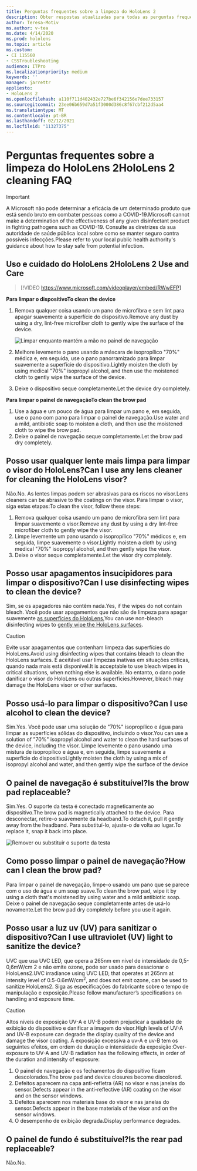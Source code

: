 ```yaml
---
title: Perguntas frequentes sobre a limpeza do HoloLens 2
description: Obter respostas atualizadas para todas as perguntas frequentes sobre limpeza e manutenção do dispositivo HoloLens 2.
author: Teresa-Motiv
ms.author: v-tea
ms.date: 4/14/2020
ms.prod: hololens
ms.topic: article
ms.custom:
- CI 115560
- CSSTroubleshooting
audience: ITPro
ms.localizationpriority: medium
keywords: ''
manager: jarrettr
appliesto:
- HoloLens 2
ms.openlocfilehash: a110f711d402432e727be6f342156e7dee733157
ms.sourcegitcommit: 23ee06b659d7a51f3000d386c8f67cbf212d5aa4
ms.translationtype: MT
ms.contentlocale: pt-BR
ms.lasthandoff: 02/12/2021
ms.locfileid: "11327375"
---
```

# <span data-ttu-id="657a2-103">Perguntas frequentes sobre a limpeza do HoloLens 2</span><span class="sxs-lookup"><span data-stu-id="657a2-103">HoloLens 2 cleaning FAQ</span></span>

> [!IMPORTANT]  
> <span data-ttu-id="657a2-104">A Microsoft não pode determinar a eficácia de um determinado produto que está sendo bruto em combater pessoas como a COVID-19.</span><span class="sxs-lookup"><span data-stu-id="657a2-104">Microsoft cannot make a determination of the effectiveness of any given disinfectant product in fighting pathogens such as COVID-19.</span></span> <span data-ttu-id="657a2-105">Consulte as diretrizes da sua autoridade de saúde pública local sobre como se manter seguro contra possíveis infecções.</span><span class="sxs-lookup"><span data-stu-id="657a2-105">Please refer to your local public health authority's guidance about how to stay safe from potential infection.</span></span>  

## <span data-ttu-id="657a2-106">Uso e cuidado do HoloLens 2</span><span class="sxs-lookup"><span data-stu-id="657a2-106">HoloLens 2 Use and Care</span></span>

> [!VIDEO https://www.microsoft.com/videoplayer/embed/RWwEFP]

<!-- <iframe src="https://channel9.msdn.com/Shows/Docs-Mixed-Reality/HoloLens-2-Use-and-Care/player" width="960" height="540" allowFullScreen frameBorder="0" title="HoloLens 2 Use and Care - Microsoft Channel 9 Video"></iframe> -->

**<span data-ttu-id="657a2-107">Para limpar o dispositivo</span><span class="sxs-lookup"><span data-stu-id="657a2-107">To clean the device</span></span>**

1. <span data-ttu-id="657a2-108">Remova qualquer coisa usando um pano de microfibra e sem lint para apagar suavemente a superfície do dispositivo.</span><span class="sxs-lookup"><span data-stu-id="657a2-108">Remove any dust by using a dry, lint-free microfiber cloth to gently wipe the surface of the device.</span></span>

   ![Limpar enquanto mantém a mão no painel de navegação](images/hl2-cleaning.png)

2. <span data-ttu-id="657a2-110">Melhore levemente o pano usando a máscara de isopropílico "70%" médica e, em seguida, use o pano panorramizado para limpar suavemente a superfície do dispositivo.</span><span class="sxs-lookup"><span data-stu-id="657a2-110">Lightly moisten the cloth by using medical "70%" isopropyl alcohol, and then use the moistened cloth to gently wipe the surface of the device.</span></span>

3. <span data-ttu-id="657a2-111">Deixe o dispositivo seque completamente.</span><span class="sxs-lookup"><span data-stu-id="657a2-111">Let the device dry completely.</span></span>

**<span data-ttu-id="657a2-112">Para limpar o painel de navegação</span><span class="sxs-lookup"><span data-stu-id="657a2-112">To clean the brow pad</span></span>**

1. <span data-ttu-id="657a2-113">Use a água e um pouco de água para limpar um pano e, em seguida, use o pano com pano para limpar o painel de navegação.</span><span class="sxs-lookup"><span data-stu-id="657a2-113">Use water and a mild, antibiotic soap to moisten a cloth, and then use the moistened cloth to wipe the brow pad.</span></span>
1. <span data-ttu-id="657a2-114">Deixe o painel de navegação seque completamente.</span><span class="sxs-lookup"><span data-stu-id="657a2-114">Let the brow pad dry completely.</span></span>

## <span data-ttu-id="657a2-115">Posso usar qualquer lente mais limpa para limpar o visor do HoloLens?</span><span class="sxs-lookup"><span data-stu-id="657a2-115">Can I use any lens cleaner for cleaning the HoloLens visor?</span></span>

<span data-ttu-id="657a2-116">Não.</span><span class="sxs-lookup"><span data-stu-id="657a2-116">No.</span></span> <span data-ttu-id="657a2-117">As lentes limpas podem ser abrasivas para os riscos no visor.</span><span class="sxs-lookup"><span data-stu-id="657a2-117">Lens cleaners can be abrasive to the coatings on the visor.</span></span> <span data-ttu-id="657a2-118">Para limpar o visor, siga estas etapas:</span><span class="sxs-lookup"><span data-stu-id="657a2-118">To clean the visor, follow these steps:</span></span>  

1. <span data-ttu-id="657a2-119">Remova qualquer coisa usando um pano de microfibra sem lint para limpar suavemente o visor.</span><span class="sxs-lookup"><span data-stu-id="657a2-119">Remove any dust by using a dry lint-free microfiber cloth to gently wipe the visor.</span></span>
1. <span data-ttu-id="657a2-120">Limpe levemente um pano usando o isopropílico "70%" médicos e, em seguida, limpe suavemente o visor.</span><span class="sxs-lookup"><span data-stu-id="657a2-120">Lightly moisten a cloth by using medical "70%" isopropyl alcohol, and then gently wipe the visor.</span></span>
1. <span data-ttu-id="657a2-121">Deixe o visor seque completamente.</span><span class="sxs-lookup"><span data-stu-id="657a2-121">Let the visor dry completely.</span></span>

## <span data-ttu-id="657a2-122">Posso usar apagamentos insucipidores para limpar o dispositivo?</span><span class="sxs-lookup"><span data-stu-id="657a2-122">Can I use disinfecting wipes to clean the device?</span></span>

<span data-ttu-id="657a2-123">Sim, se os apagadores não contêm nada.</span><span class="sxs-lookup"><span data-stu-id="657a2-123">Yes, if the wipes do not contain bleach.</span></span> <span data-ttu-id="657a2-124">Você pode usar apagamentos que não são de limpeza para apagar suavemente [as superfícies do HoloLens.](#hololens-2-use-and-care)</span><span class="sxs-lookup"><span data-stu-id="657a2-124">You can use non-bleach disinfecting wipes to [gently wipe the HoloLens surfaces](#hololens-2-use-and-care).</span></span>  

> [!CAUTION]  
> <span data-ttu-id="657a2-125">Evite usar apagamentos que contenham limpeza das superfícies do HoloLens.</span><span class="sxs-lookup"><span data-stu-id="657a2-125">Avoid using disinfecting wipes that contains bleach to clean the HoloLens surfaces.</span></span> <span data-ttu-id="657a2-126">É aceitável usar limpezas inativas em situações críticas, quando nada mais está disponível.</span><span class="sxs-lookup"><span data-stu-id="657a2-126">It is acceptable to use bleach wipes in critical situations, when nothing else is available.</span></span> <span data-ttu-id="657a2-127">No entanto, o dano pode danificar o visor do HoloLens ou outras superfícies.</span><span class="sxs-lookup"><span data-stu-id="657a2-127">However, bleach may damage the HoloLens visor or other surfaces.</span></span>

## <span data-ttu-id="657a2-128">Posso usá-lo para limpar o dispositivo?</span><span class="sxs-lookup"><span data-stu-id="657a2-128">Can I use alcohol to clean the device?</span></span>

<span data-ttu-id="657a2-129">Sim.</span><span class="sxs-lookup"><span data-stu-id="657a2-129">Yes.</span></span> <span data-ttu-id="657a2-130">Você pode usar uma solução de "70%" isopropílico e água para limpar as superfícies sólidas do dispositivo, incluindo o visor.</span><span class="sxs-lookup"><span data-stu-id="657a2-130">You can use a solution of "70%" isopropyl alcohol and water to clean the hard surfaces of the device, including the visor.</span></span> <span data-ttu-id="657a2-131">Limpe levemente o pano usando uma mistura de isopropílico e água e, em seguida, limpe suavemente a superfície do dispositivo</span><span class="sxs-lookup"><span data-stu-id="657a2-131">Lightly moisten the cloth by using a mix of isopropyl alcohol and water, and then gently wipe the surface of the device</span></span>

## <span data-ttu-id="657a2-132">O painel de navegação é substituível?</span><span class="sxs-lookup"><span data-stu-id="657a2-132">Is the brow pad replaceable?</span></span>

<span data-ttu-id="657a2-133">Sim.</span><span class="sxs-lookup"><span data-stu-id="657a2-133">Yes.</span></span> <span data-ttu-id="657a2-134">O suporte da testa é conectado magneticamente ao dispositivo.</span><span class="sxs-lookup"><span data-stu-id="657a2-134">The brow pad is magnetically attached to the device.</span></span> <span data-ttu-id="657a2-135">Para desconectar, retire-o suavemente da headband.</span><span class="sxs-lookup"><span data-stu-id="657a2-135">To detach it, pull it gently away from the headband.</span></span> <span data-ttu-id="657a2-136">Para substituí-lo, ajuste-o de volta ao lugar.</span><span class="sxs-lookup"><span data-stu-id="657a2-136">To replace it, snap it back into place.</span></span>

![Remover ou substituir o suporte da testa](images/hololens2-remove-browpad.png)

## <span data-ttu-id="657a2-138">Como posso limpar o painel de navegação?</span><span class="sxs-lookup"><span data-stu-id="657a2-138">How can I clean the brow pad?</span></span>

<span data-ttu-id="657a2-139">Para limpar o painel de navegação, limpe-o usando um pano que se parece com o uso de água e um soap suave.</span><span class="sxs-lookup"><span data-stu-id="657a2-139">To clean the brow pad, wipe it by using a cloth that's moistened by using water and a mild antibiotic soap.</span></span> <span data-ttu-id="657a2-140">Deixe o painel de navegação seque completamente antes de usá-lo novamente.</span><span class="sxs-lookup"><span data-stu-id="657a2-140">Let the brow pad dry completely before you use it again.</span></span>

## <span data-ttu-id="657a2-141">Posso usar a luz uv (UV) para sanitizar o dispositivo?</span><span class="sxs-lookup"><span data-stu-id="657a2-141">Can I use ultraviolet (UV) light to sanitize the device?</span></span>

<span data-ttu-id="657a2-142">UVC que usa UVC LED, que opera a 265nm em nível de intensidade de 0,5-0,6mW/cm 2 e não emite ozone, pode ser usado para desacionar <sup> </sup> o HoloLens2.</span><span class="sxs-lookup"><span data-stu-id="657a2-142">UVC irradiance using UVC LED, that operates at 265nm at intensity level of 0.5-0.6mW/cm<sup>2</sup>, and does not emit ozone, can be used to sanitize HoloLens2.</span></span> <span data-ttu-id="657a2-143">Siga as especificações do fabricante sobre o tempo de manipulação e exposição.</span><span class="sxs-lookup"><span data-stu-id="657a2-143">Please follow manufacturer’s specifications on handling and exposure time.</span></span>

> [!CAUTION]  
> <span data-ttu-id="657a2-144">Altos níveis de exposição UV-A e UV-B podem prejudicar a qualidade de exibição do dispositivo e danificar a imagem do visor.</span><span class="sxs-lookup"><span data-stu-id="657a2-144">High levels of UV-A and UV-B exposure can degrade the display quality of the device and damage the visor coating.</span></span> <span data-ttu-id="657a2-145">A exposição excessiva a uv-A e uv-B tem os seguintes efeitos, em ordem de duração e intensidade da exposição:</span><span class="sxs-lookup"><span data-stu-id="657a2-145">Over-exposure to UV-A and UV-B radiation has the following effects, in order of the duration and intensity of exposure:</span></span>
>  
> 1. <span data-ttu-id="657a2-146">O painel de navegação e os fechamentos do dispositivo ficam descolorados.</span><span class="sxs-lookup"><span data-stu-id="657a2-146">The brow pad and device closures become discolored.</span></span>
> 1. <span data-ttu-id="657a2-147">Defeitos aparecem na capa anti-refletra (AR) no visor e nas janelas do sensor.</span><span class="sxs-lookup"><span data-stu-id="657a2-147">Defects appear in the anti-reflective (AR) coating on the visor and on the sensor windows.</span></span>
> 1. <span data-ttu-id="657a2-148">Defeitos aparecem nos materiais base do visor e nas janelas do sensor.</span><span class="sxs-lookup"><span data-stu-id="657a2-148">Defects appear in the base materials of the visor and on the sensor windows.</span></span>
> 1. <span data-ttu-id="657a2-149">O desempenho de exibição degrada.</span><span class="sxs-lookup"><span data-stu-id="657a2-149">Display performance degrades.</span></span>

## <span data-ttu-id="657a2-150">O painel de fundo é substituível?</span><span class="sxs-lookup"><span data-stu-id="657a2-150">Is the rear pad replaceable?</span></span>

<span data-ttu-id="657a2-151">Não.</span><span class="sxs-lookup"><span data-stu-id="657a2-151">No.</span></span>
